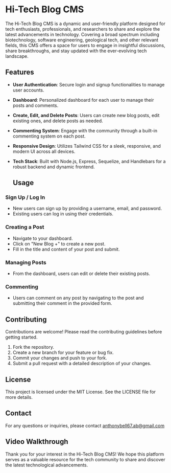 # Hi-Tech Blog CMS

The Hi-Tech Blog CMS is a dynamic and user-friendly platform designed for tech enthusiasts, professionals, and researchers to share and explore the latest advancements in technology. Covering a broad spectrum including biotechnology, software engineering, geological tech, and other relevant fields, this CMS offers a space for users to engage in insightful discussions, share breakthroughs, and stay updated with the ever-evolving tech landscape.

## Features

- **User Authentication**: Secure login and signup functionalities to manage user accounts.
- **Dashboard**: Personalized dashboard for each user to manage their posts and comments.
- **Create, Edit, and Delete Posts**: Users can create new blog posts, edit existing ones, and delete posts as needed.
- **Commenting System**: Engage with the community through a built-in commenting system on each post.
- **Responsive Design**: Utilizes Tailwind CSS for a sleek, responsive, and modern UI across all devices.
- **Tech Stack**: Built with Node.js, Express, Sequelize, and Handlebars for a robust backend and dynamic frontend.

  ## Usage

### Sign Up / Log In
- New users can sign up by providing a username, email, and password.
- Existing users can log in using their credentials.

### Creating a Post
- Navigate to your dashboard.
- Click on "New Blog +" to create a new post.
- Fill in the title and content of your post and submit.

### Managing Posts
- From the dashboard, users can edit or delete their existing posts.

### Commenting
- Users can comment on any post by navigating to the post and submitting their comment in the provided form.

## Contributing

Contributions are welcome! Please read the contributing guidelines before getting started.

1. Fork the repository.
2. Create a new branch for your feature or bug fix.
3. Commit your changes and push to your fork.
4. Submit a pull request with a detailed description of your changes.

## License

This project is licensed under the MIT License. See the LICENSE file for more details.

## Contact

For any questions or inquiries, please contact anthonybell67.ab@gmail.com

## Video Walkthrough



Thank you for your interest in the Hi-Tech Blog CMS! We hope this platform serves as a valuable resource for the tech community to share and discover the latest technological advancements.

